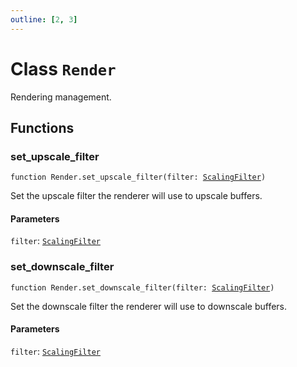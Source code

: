 ```yaml
---
outline: [2, 3]
---
```


# Class `Render`


Rendering management.




## Functions

### <Badge type="function" text="function" /> set_upscale_filter

<div class="language-lua"><pre><code>function Render.set_upscale_filter(filter: <a href="/lua-reference/enums/ScalingFilter">ScalingFilter</a>)</code></pre></div>

Set the upscale filter the renderer will use to upscale buffers.


#### Parameters

`filter`: <code><a href="/lua-reference/enums/ScalingFilter">ScalingFilter</a></code>






### <Badge type="function" text="function" /> set_downscale_filter

<div class="language-lua"><pre><code>function Render.set_downscale_filter(filter: <a href="/lua-reference/enums/ScalingFilter">ScalingFilter</a>)</code></pre></div>

Set the downscale filter the renderer will use to downscale buffers.


#### Parameters

`filter`: <code><a href="/lua-reference/enums/ScalingFilter">ScalingFilter</a></code>





